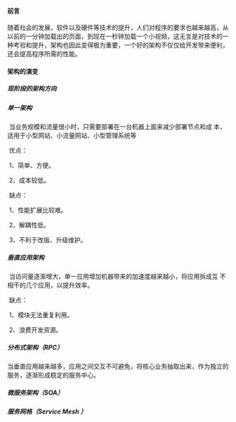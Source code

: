#### 前言

​	随着社会的发展，软件以及硬件等技术的提升，人们对程序的要求也越来越高，从以前的一分钟加载出的页面，到现在一秒钟加载一个小视频，这无言是对技术的一种考验和提升，架构也因此变得极为重要，一个好的架构不仅仅给开发带来便利，还会提高程序所需的性能。

#### 架构的演变

##### 	现阶段的架构方向



##### 	单一架构

​	当业务规模和流量很小时，只需要部署在一台机器上面来减少部署节点和成   	本，适用于小型网站、小流量网站、小型管理系统等

​	优点：

​		1、简单、方便。

​		2、成本较低。

​	缺点：

​		1、性能扩展比较难。

​		2、解耦性低。

​		3、不利于改版、升级维护。

#####    垂直应用架构

​	当访问量逐渐增大，单一应用增加机器带来的加速度越来越小，将应用拆成互	不相干的几个应用，以提升效率。

​	缺点：

​		1、模块无法重复利用。

​		2、浪费开发资源。

#####    分布式架构（RPC）

   当垂直应用越来越多，应用之间交互不可避免，将核心业务抽取出来，作为独立的服务，逐渐形成稳定的服务中心。

#####    微服务架构（SOA）

#####    服务网格（Service Mesh ）





​	



